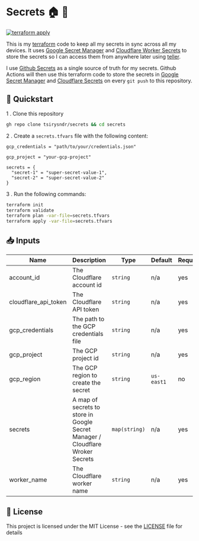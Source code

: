 # Secrets 🏠 🔐

[![terraform apply](https://github.com/tsirysndr/secrets/actions/workflows/deploy.yml/badge.svg)](https://github.com/tsirysndr/secrets/actions/workflows/deploy.yml)

This is my [terraform](https://terraform.io) code to keep all my secrets in sync across all my devices. It uses [Google Secret Manager](https://cloud.google.com/secret-manager) and [Cloudflare Worker Secrets](https://developers.cloudflare.com/workers/configuration/secrets/) to store the secrets so I can access them from anywhere later using [teller](https://tlr.dev/).

I use [Github Secrets](https://docs.github.com/en/actions/security-guides/using-secrets-in-github-actions) as a single source of truth for my secrets. Github Actions will then use this terraform code to store the secrets in [Google Secret Manager](https://cloud.google.com/secret-manager) and [Cloudflare Secrets](https://developers.cloudflare.com/workers/configuration/secrets/) on every `git push` to this repository.

## 🚀 Quickstart

1 . Clone this repository

```sh
gh repo clone tsirysndr/secrets && cd secrets
```

2 . Create a `secrets.tfvars` file with the following content:

```hcl
gcp_credentials = "path/to/your/credentials.json"

gcp_project = "your-gcp-project"

secrets = {
  "secret-1" = "super-secret-value-1",
  "secret-2" = "super-secret-value-2"
}
```

3 . Run the following commands:

```sh
terraform init
terraform validate
terraform plan -var-file=secrets.tfvars
terraform apply -var-file=secrets.tfvars
```

## 📥 Inputs 

| Name | Description | Type | Default | Required |
|------|-------------|------|---------|----------|
| account_id | The Cloudflare account id | `string` | n/a | yes |
| cloudflare_api_token | The Cloudflare API token | `string` | n/a | yes |
| gcp_credentials | The path to the GCP credentials file | `string` | n/a | yes |
| gcp_project | The GCP project id | `string` | n/a | yes |
| gcp_region | The GCP region to create the secret | `string` | `us-east1` | no |
| secrets | A map of secrets to store in Google Secret Manager / Cloudflare Wroker Secrets | `map(string)` | n/a | yes |
| worker_name | The Cloudflare worker name | `string` | n/a | yes |

## 📝 License

This project is licensed under the MIT License - see the [LICENSE](LICENSE) file for details
